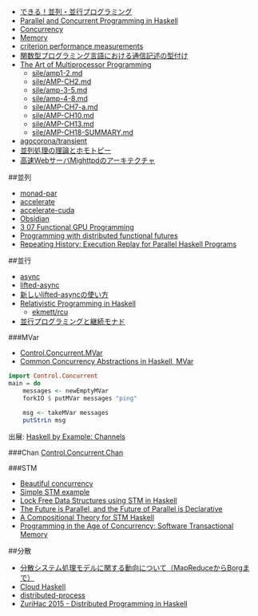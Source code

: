 * [できる！並列・並行プログラミング](http://www.slideshare.net/pfi/ss-9780450)
* [Parallel and Concurrent Programming in Haskell](http://chimera.labs.oreilly.com/books/1230000000929/index.html)
* [Concurrency](http://www.scs.stanford.edu/14sp-cs240h/slides/concurrency-slides.html)
* [Memory](http://www.scs.stanford.edu/14sp-cs240h/slides/memory-slides.html)
* [criterion performance measurements](https://tvh.github.io/refs-bench.html)
* [関数型プログラミング言語における通信記述の型付け](http://ir.nul.nagoya-u.ac.jp/jspui/handle/2237/16436)
* [The Art of Multiprocessor Programming](http://www.e-reading.club/bookreader.php/134637/Herlihy_-_The_art_of_multiprocessor_programming.pdf)
    * [sile/amp1-2.md](https://gist.github.com/sile/3130042)
    * [sile/AMP-CH2.md](https://gist.github.com/sile/8097704)
    * [sile/amp-3-5.md](https://gist.github.com/sile/3568187)
    * [sile/amp-4-8.md](https://gist.github.com/sile/3762308)
    * [sile/AMP-CH7-a.md](https://gist.github.com/sile/6a0fd3da6fb2f02ef163)
    * [sile/AMP-CH10.md](https://gist.github.com/sile/2d50fc54fa25e55da139)
    * [sile/AMP-CH13.md](https://gist.github.com/sile/83593f59c7f3e205fb8b)
    * [sile/AMP-CH18-SUMMARY.md](https://gist.github.com/sile/1dc1a595e2c4c998b6b6)
* [agocorona/transient](https://github.com/agocorona/transient)
* [並列処理の理論とホモトピー](http://pantodon.shinshu-u.ac.jp/topology/literature/concurrency.html)
* [高速WebサーバMighttpdのアーキテクチャ](http://www.iij.ad.jp/company/development/tech/activities/mighttpd/)

##並列
* [monad-par](https://hackage.haskell.org/package/monad-par)
* [accelerate](http://hackage.haskell.org/package/accelerate)
* [accelerate-cuda](http://hackage.haskell.org/package/accelerate-cuda)
* [Obsidian](https://hackage.haskell.org/package/Obsidian)
* [3 07 Functional GPU Programming](https://www.youtube.com/watch?v=8cXZTDLC9FY)
* [Programming with distributed functional futures](http://www.macs.hw.ac.uk/~rs46/posts/2015-09-07-distributed-functional-futures.html)
* [Repeating History: Execution Replay for Parallel Haskell Programs](https://research-repository.st-andrews.ac.uk/bitstream/10023/5895/1/tfp2012.pdf)

##並行
* [async](http://hackage.haskell.org/package/async)
* [lifted-async](https://hackage.haskell.org/package/lifted-async)
* [新しいlifted-asyncの使い方](http://maoe.hatenadiary.jp/entry/2014/12/31/015338)
* [Relativistic Programming in Haskell](http://web.cecs.pdx.edu/~walpole/papers/haskell2015.pdf)
   * [ekmett/rcu](https://github.com/ekmett/rcu)
* [並行プログラミングと継続モナド](http://www.slideshare.net/RuiccRail/ss-52718653)

###MVar
* [Control.Concurrent.MVar](https://hackage.haskell.org/package/base/docs/Control-Concurrent-MVar.html)
* [Common Concurrency Abstractions in Haskell, MVar](http://www.kuznero.com/posts/haskell/2015-07-31-common-concurrency-abstractions-MVar-part-2.html)

```haskell
import Control.Concurrent
main = do
    messages <- newEmptyMVar
    forkIO $ putMVar messages "ping"
    
    msg <- takeMVar messages
    putStrLn msg
```

出展: [Haskell by Example: Channels](http://lotz84.github.io/haskellbyexample/ex/channels)

###Chan
[Control.Concurrent.Chan](https://hackage.haskell.org/package/base/docs/Control-Concurrent-Chan.html)

###STM
* [Beautiful concurrency](http://research.microsoft.com/en-us/um/people/simonpj/papers/stm/beautiful.pdf)
* [Simple STM example](https://wiki.haskell.org/Simple_STM_example)
* [Lock Free Data Structures using STM in Haskell](http://research.microsoft.com/en-us/um/people/simonpj/papers/stm/lock-free-flops06.pdf)
* [The Future is Parallel, and the Future of Parallel is Declarative](https://www.youtube.com/watch?v=hlyQjK1qjw8)
* [A Compositional Theory for STM Haskell](https://vimeo.com/6685355)
* [Programming in the Age of Concurrency: Software Transactional Memory](http://channel9.msdn.com/Shows/Going+Deep/Programming-in-the-Age-of-Concurrency-Software-Transactional-Memory)

##分散
* [分散システム処理モデルに関する動向について（MapReduceからBorgまで）](http://techblog.yahoo.co.jp/architecture/2015_06_ditributed_system/)
* [Cloud Haskell](http://haskell-distributed.github.io/)
* [distributed-process](https://hackage.haskell.org/package/distributed-process)
* [ZuriHac 2015 - Distributed Programming in Haskell](https://www.youtube.com/watch?v=qlnU73a3Cw0)
